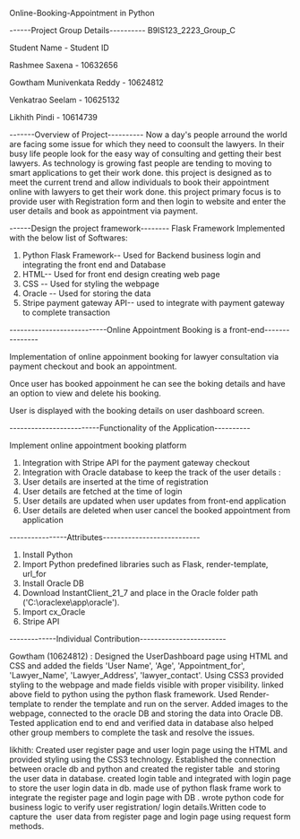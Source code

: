 Online-Booking-Appointment in Python

------Project Group Details----------
B9IS123_2223_Group_C

Student Name              - Student ID

Rashmee Saxena            - 10632656

Gowtham Munivenkata Reddy - 10624812

Venkatrao Seelam          - 10625132

Likhith Pindi             - 10614739

-------Overview of Project----------
Now a day's people arround the world are facing some issue for which they need to coonsult the lawyers.
In their busy life people look for the easy way of consulting and getting their best lawyers. As technology is growing fast
people are tending to moving to smart applications to get their work done. this project is designed as to meet the current
trend and allow individuals to book their appointment online with lawyers to get their work done. this project primary focus is to 
provide user with Registration form and then login to website and enter the user details and book as appointment via payment.

------Design the project framework-------- 
Flask Framework Implemented with the below list of Softwares:
1. Python Flask Framework-- Used for Backend business login and integrating the front end and Database
2. HTML-- Used for front end design creating web page
3. CSS -- Used for styling the webpage
4. Oracle -- Used for storing the data
5. Stripe payment gateway API-- used to integrate with payment gateway to complete transaction

---------------------------Online Appointment Booking is a front-end---------------

Implementation of online appoinment booking for lawyer consultation via payment checkout and book an appointment.

Once user has booked appoinment he can see the boking details and have an option to view and delete his booking. 

User is displayed with the booking details on user dashboard screen.

-------------------------Functionality of the Application----------

Implement online appointment booking platform

1. Integration with Stripe API for the payment gateway checkout
2. Integration with Oracle database to keep the track of the user details : 
3. User details are inserted at the time of registration
4. User details are fetched at the time of login
5. User details are updated when user updates from front-end application
6. User details are deleted when user cancel the booked appointment from application

----------------Attributes---------------------------
1. Install Python
2. Import Python predefined libraries such as Flask, render-template, url_for
3. Install Oracle DB
4. Download InstantClient_21_7 and place in the Oracle folder path ('C:\oraclexe\app\oracle').
5. Import cx_Oracle
6. Stripe API

-------------Individual Contribution------------------------

Gowtham (10624812) :
Designed the UserDashboard page using HTML and CSS and added the fields 'User Name', 'Age', 'Appointment_for', 'Lawyer_Name', 'Lawyer_Address', 'lawyer_contact'.
Using CSS3 provided styling to the webpage and made fields visible with proper visibility. linked above field to python using the python flask framework.
Used Render-template to render the template and run on the server. Added images to the webpage, connected to the oracle DB and storing the data into Oracle DB.
Tested application end to end and verified data in database also helped other group members to complete the task and resolve the issues.



likhith: Created user register page and user login page using the HTML and provided styling using the CSS3 technology. Established the connection between oracle db and python and created the register table  and storing the user data in database. created login table and integrated with login page to store the user login data in db. made use of python flask frame work to integrate the register page and login page with DB . wrote python code for business logic to verify user registration/ login details.Written code to capture the  user data from register page and login page using request form methods. 

